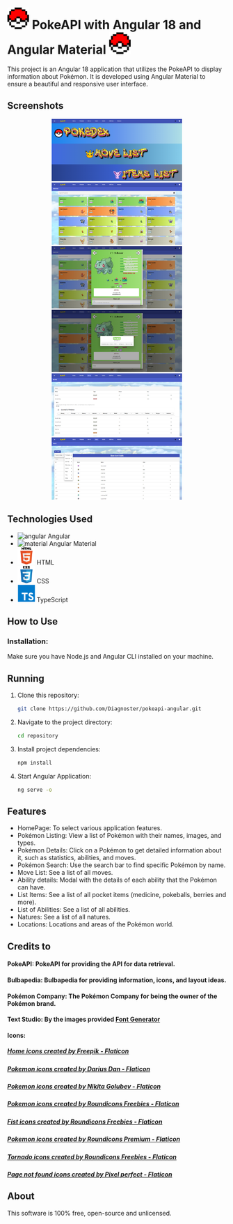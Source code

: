 # <img src="src/assets/pokeball.png" alt="material" width="50"/>  PokeAPI with Angular 18 and Angular Material <img src="src/assets/pokeball.png" alt="material" width="50"/>
This project is an Angular 18 application that utilizes the PokeAPI to display information about Pokémon. It is developed using Angular Material to ensure a beautiful and responsive user interface.

## Screenshots
<p align="center">
  <img src="src/assets/screenshots/homeC.png" alt="material" width="300"/> 
  <img src="src/assets/screenshots/pokedexC.png" alt="material" width="300"/> 
  <img src="src/assets/screenshots/detailsC.png" alt="material" width="300"/> 
  <img src="src/assets/screenshots/abilitiesC.png" alt="material" width="300"/> 
  <img src="src/assets/screenshots/movesC.png" alt="material" width="300"/> 
  <img src="src/assets/screenshots/itemsC.png" alt="material" width="300"/> 
</p>

## Technologies Used
- <img src="https://angular.io/assets/images/logos/angular/angular.svg" alt="angular" width="40" height="40"/> Angular
- <img src="https://cdn.jsdelivr.net/gh/devicons/devicon/icons/materialui/materialui-plain.svg" alt="material" width="40" height="40"/> Angular Material
- <img src="https://raw.githubusercontent.com/devicons/devicon/master/icons/html5/html5-original-wordmark.svg" alt="html5" width="40" height="40"/> HTML
- <img src="https://raw.githubusercontent.com/devicons/devicon/master/icons/css3/css3-original-wordmark.svg" alt="css3" width="40" height="40"/> CSS 
- <img src="https://raw.githubusercontent.com/devicons/devicon/master/icons/typescript/typescript-original.svg" alt="typescript" width="40" height="40"/> TypeScript

## How to Use
### Installation: 
Make sure you have Node.js and Angular CLI installed on your machine.

## Running

1. Clone this repository:
   ```bash
   git clone https://github.com/Diagnoster/pokeapi-angular.git
2. Navigate to the project directory:
   ```bash
   cd repository
3. Install project dependencies:
   ```bash
   npm install
4. Start Angular Application:
    ```bash
    ng serve -o

## Features
- HomePage: To select various application features.
- Pokémon Listing: View a list of Pokémon with their names, images, and types.
- Pokémon Details: Click on a Pokémon to get detailed information about it, such as statistics, abilities, and moves.
- Pokémon Search: Use the search bar to find specific Pokémon by name.
- Move List: See a list of all moves.
- Ability details: Modal with the details of each ability that the Pokémon can have.
- List Items: See a list of all pocket items (medicine, pokeballs, berries and more).
- List of Abilities: See a list of all abilities.
- Natures: See a list of all natures.
- Locations: Locations and areas of the Pokémon world.

## Credits to
#### PokeAPI: PokeAPI for providing the API for data retrieval.
#### Bulbapedia: Bulbapedia for providing information, icons, and layout ideas.
#### Pokémon Company: The Pokémon Company for being the owner of the Pokémon brand.
#### Text Studio: By the images provided <a href="https://www.textstudio.com">Font Generator</a>
#### Icons: 
   ##### <a href="https://www.flaticon.com/free-icons/home" title="home icons">Home icons created by Freepik - Flaticon</a>
   ##### <a href="https://www.flaticon.com/free-icons/pokemon" title="pokemon icons">Pokemon icons created by Darius Dan - Flaticon</a>
   ##### <a href="https://www.flaticon.com/free-icons/pokemon" title="pokemon icons">Pokemon icons created by Nikita Golubev - Flaticon</a>
   ##### <a href="https://www.flaticon.com/free-icons/pokemon" title="pokemon icons">Pokemon icons created by Roundicons Freebies - Flaticon</a>
   ##### <a href="https://www.flaticon.com/free-icons/fist" title="fist icons">Fist icons created by Roundicons Freebies - Flaticon</a>
   ##### <a href="https://www.flaticon.com/free-icons/pokemon" title="pokemon icons">Pokemon icons created by Roundicons Premium - Flaticon</a>
   ##### <a href="https://www.flaticon.com/free-icons/tornado" title="tornado icons">Tornado icons created by Roundicons Freebies - Flaticon</a>
   ##### <a href="https://www.flaticon.com/free-icons/page-not-found" title="page not found icons">Page not found icons created by Pixel perfect - Flaticon</a>

## About
This software is 100% free, open-source and unlicensed.
